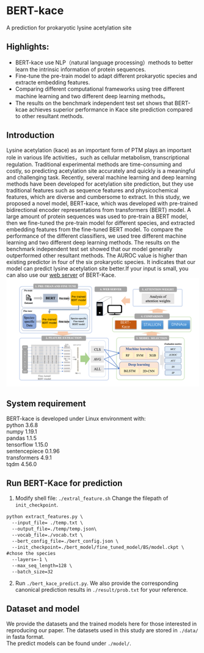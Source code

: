 # BERT-kace
A prediction for prokaryotic lysine acetylation site


## Highlights:
* BERT-kace use NLP（natural language processing）methods to better learn the intrinsic information of protein sequences.
* Fine-tune the pre-train model to adapt different prokaryotic species and extracte embedding features.
* Comparing different computational frameworks using tree different machine learning and two different deep learning methods。 
* The results on the benchmark independent test set shows that BERT-kcae achieves superior performance in Kace site prediction compared to other resultant methods.

## Introduction
Lysine acetylation (kace) as an important form of PTM plays an important role in various life activities，such as cellular metabolism, transcriptional regulation. Traditional experimental methods are time-consuming and costly, so predicting acetylation site accurately and quickly is a meaningful and challenging task. Recently, several machine learning and deep learning methods have been developed for acetylation site prediction, but they use traditional features such as sequence features and physicochemical features, which are diverse and cumbersome to extract. In this study, we proposed a novel model, BERT-kace, which was developed with pre-trained bidirectional encoder representations from transformers (BERT) model. A large amount of protein sequences was used to pre-train a BERT model, then we fine-tuned the pre-train model for different species, and extracted embedding features from the fine-tuned BERT model. To compare the performance of the different classifiers, we used tree different machine learning and two different deep learning methods. The results on the benchmark independent test set showed that our model generally outperformed other resultant methods. The AUROC value is higher than existing predictor in four of the six prokaryotic species. It indicates that our model can predict lysine acetylation site better.If your input is small, you can also use our [web server](http://bert-kace.zhulab.org.cn/) of BERT-Kace.
![BERT_Kace_architecture](https://github.com/leo97king/BERT-kace/blob/main/image/BERT_Kace_architecture.png)

## System requirement
BERT-kace is developed under Linux environment with:  
python  3.6.8  
numpy  1.19.1  
pandas  1.1.5  
tensorflow  1.15.0  
sentencepiece  0.1.96  
transformers  4.9.1  
tqdm  4.56.0  


## Run BERT-Kace for prediction
1. Modify shell file: `./extral_feature.sh` Change the filepath of `init_checkpoint`.
```
python extract_features.py \
  --input_file= ./temp.txt \  
  --output_file=./temp/temp.json\
  --vocab_file=./vocab.txt \
  --bert_config_file=./bert_config.json \
  --init_checkpoint=./bert_model/fine_tuned_model/BS/model.ckpt \ #chose the species
  --layers=-1 \
  --max_seq_length=128 \
  --batch_size=32 
```

2. Run `./bert_kace_predict.py`. We also provide the corresponding canonical prediction results in `./result/prob.txt` for your reference.



## Dataset and model
We provide the datasets and the trained  models here for those interested in reproducing our paper.
The  datasets used in this study are stored in `./data/` in fasta format.  
The predict models  can be found under `./model/`.

